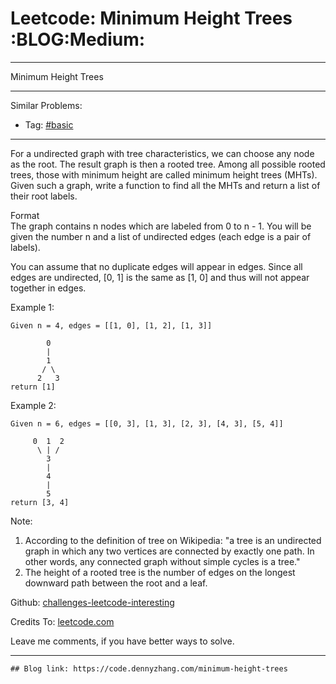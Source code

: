 # Leetcode: Minimum Height Trees     :BLOG:Medium:


---

Minimum Height Trees  

---

Similar Problems:  
-   Tag: [#basic](https://code.dennyzhang.com/category/basic)

---

For a undirected graph with tree characteristics, we can choose any node as the root. The result graph is then a rooted tree. Among all possible rooted trees, those with minimum height are called minimum height trees (MHTs). Given such a graph, write a function to find all the MHTs and return a list of their root labels.  

Format  
The graph contains n nodes which are labeled from 0 to n - 1. You will be given the number n and a list of undirected edges (each edge is a pair of labels).  

You can assume that no duplicate edges will appear in edges. Since all edges are undirected, [0, 1] is the same as [1, 0] and thus will not appear together in edges.  

Example 1:  

    Given n = 4, edges = [[1, 0], [1, 2], [1, 3]]
    
            0
            |
            1
           / \
          2   3
    return [1]

Example 2:  

    Given n = 6, edges = [[0, 3], [1, 3], [2, 3], [4, 3], [5, 4]]
    
         0  1  2
          \ | /
            3
            |
            4
            |
            5
    return [3, 4]

Note:  

1.  According to the definition of tree on Wikipedia: "a tree is an undirected graph in which any two vertices are connected by exactly one path. In other words, any connected graph without simple cycles is a tree."
2.  The height of a rooted tree is the number of edges on the longest downward path between the root and a leaf.

Github: [challenges-leetcode-interesting](https://github.com/DennyZhang/challenges-leetcode-interesting/tree/master/minimum-height-trees)  

Credits To: [leetcode.com](https://leetcode.com/problems/minimum-height-trees/description/)  

Leave me comments, if you have better ways to solve.  

---

    ## Blog link: https://code.dennyzhang.com/minimum-height-trees